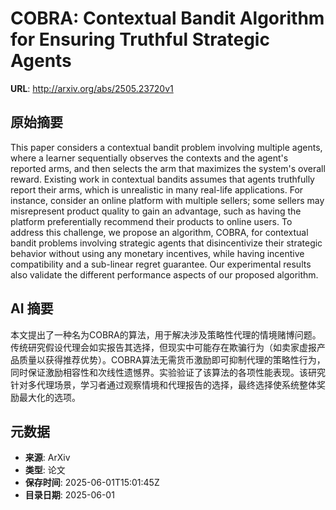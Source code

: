 # COBRA: Contextual Bandit Algorithm for Ensuring Truthful Strategic Agents

**URL**: http://arxiv.org/abs/2505.23720v1

## 原始摘要

This paper considers a contextual bandit problem involving multiple agents,
where a learner sequentially observes the contexts and the agent's reported
arms, and then selects the arm that maximizes the system's overall reward.
Existing work in contextual bandits assumes that agents truthfully report their
arms, which is unrealistic in many real-life applications. For instance,
consider an online platform with multiple sellers; some sellers may
misrepresent product quality to gain an advantage, such as having the platform
preferentially recommend their products to online users. To address this
challenge, we propose an algorithm, COBRA, for contextual bandit problems
involving strategic agents that disincentivize their strategic behavior without
using any monetary incentives, while having incentive compatibility and a
sub-linear regret guarantee. Our experimental results also validate the
different performance aspects of our proposed algorithm.


## AI 摘要

本文提出了一种名为COBRA的算法，用于解决涉及策略性代理的情境赌博问题。传统研究假设代理会如实报告其选择，但现实中可能存在欺骗行为（如卖家虚报产品质量以获得推荐优势）。COBRA算法无需货币激励即可抑制代理的策略性行为，同时保证激励相容性和次线性遗憾界。实验验证了该算法的各项性能表现。该研究针对多代理场景，学习者通过观察情境和代理报告的选择，最终选择使系统整体奖励最大化的选项。

## 元数据

- **来源**: ArXiv
- **类型**: 论文
- **保存时间**: 2025-06-01T15:01:45Z
- **目录日期**: 2025-06-01
